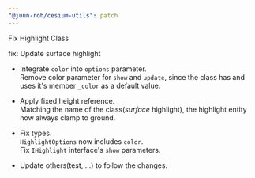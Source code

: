 ```yaml
---
"@juun-roh/cesium-utils": patch
---
```


Fix Highlight Class

fix: Update surface highlight

* Integrate `color` into `options` parameter.  
Remove color parameter for `show` and `update`, since the class has and uses it's member `_color` as a default value.  

* Apply fixed height reference.  
Matching the name of the class(_surface_ highlight), the highlight entity now always clamp to ground.

* Fix types.  
`HighlightOptions` now includes `color`.  
Fix `IHighlight` interface's `show` parameters.  

* Update others(test, ...) to follow the changes.
